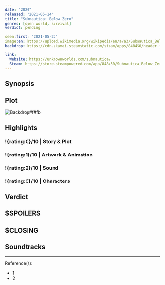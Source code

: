 ```yaml
---
date: "2020"
released: "2021-05-14"
title: "Subnautica: Below Zero"
genres: [open world, survival]
verdict: pending

seen:first: "2021-05-27"
image:en: https://upload.wikimedia.org/wikipedia/en/a/a3/Subnautica_Below_Zero_cover_art.jpg
backdrop: https://cdn.akamai.steamstatic.com/steam/apps/848450/header.jpg

link:
  Website: https://unknownworlds.com/subnautica/
  Steam: https://store.steampowered.com/app/848450/Subnautica_Below_Zero/
---
```



## Synopsis

## Plot

![Backdrop#f#fb](https://wallpapercave.com/wp/wp3753691.jpg "Source: Twitter")

## Highlights

### !{rating:0}/10 | Story & Plot

### !{rating:1}/10 | Artwork & Animation

### !{rating:2}/10 | Sound

### !{rating:3}/10 | Characters

## Verdict

## $SPOILERS

## $CLOSING

## Soundtracks

***
Reference(s):

- 1
- 2
